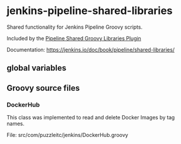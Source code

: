 # jenkins-pipeline-shared-libraries

Shared functionality for Jenkins Pipeline Groovy scripts.

Included by the [Pipeline Shared Groovy Libraries Plugin](https://wiki.jenkins.io/display/JENKINS/Pipeline+Shared+Groovy+Libraries+Plugin)

Documentation: <https://jenkins.io/doc/book/pipeline/shared-libraries/>

## global variables

## Groovy source files

### DockerHub

This class was implemented to read and delete Docker Images by tag names.

File: src/com/puzzleitc/jenkins/DockerHub.groovy
